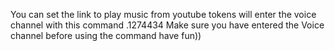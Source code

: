You can set the link to play music from youtube
tokens will enter  the voice channel with this command   .1274434
Make sure you have entered the Voice channel before using the command
have fun))
